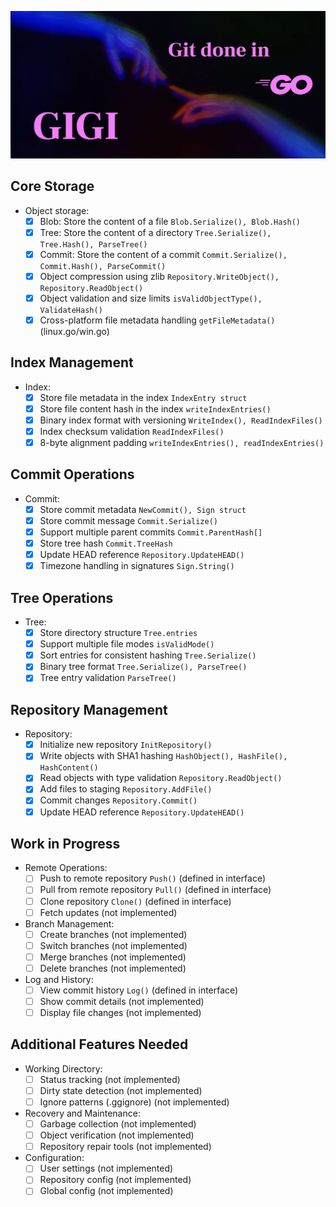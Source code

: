 ![](<banner.png>)

## Core Storage
- Object storage:
  - [x] Blob: Store the content of a file `Blob.Serialize(), Blob.Hash()`
  - [x] Tree: Store the content of a directory `Tree.Serialize(), Tree.Hash(), ParseTree()`
  - [x] Commit: Store the content of a commit `Commit.Serialize(), Commit.Hash(), ParseCommit()`
  - [x] Object compression using zlib `Repository.WriteObject(), Repository.ReadObject()`
  - [x] Object validation and size limits `isValidObjectType(), ValidateHash()`
  - [x] Cross-platform file metadata handling `getFileMetadata()` (linux.go/win.go)

## Index Management
- Index:
  - [x] Store file metadata in the index `IndexEntry struct`
  - [x] Store file content hash in the index `writeIndexEntries()`
  - [x] Binary index format with versioning `WriteIndex(), ReadIndexFiles()`
  - [x] Index checksum validation `ReadIndexFiles()`
  - [x] 8-byte alignment padding `writeIndexEntries(), readIndexEntries()`

## Commit Operations
- Commit:
  - [x] Store commit metadata `NewCommit(), Sign struct`
  - [x] Store commit message `Commit.Serialize()`
  - [x] Support multiple parent commits `Commit.ParentHash[]`
  - [x] Store tree hash `Commit.TreeHash`
  - [x] Update HEAD reference `Repository.UpdateHEAD()`
  - [x] Timezone handling in signatures `Sign.String()`

## Tree Operations
- Tree:
  - [x] Store directory structure `Tree.entries`
  - [x] Support multiple file modes `isValidMode()`
  - [x] Sort entries for consistent hashing `Tree.Serialize()`
  - [x] Binary tree format `Tree.Serialize(), ParseTree()`
  - [x] Tree entry validation `ParseTree()`

## Repository Management
- Repository:
  - [x] Initialize new repository `InitRepository()`
  - [x] Write objects with SHA1 hashing `HashObject(), HashFile(), HashContent()`
  - [x] Read objects with type validation `Repository.ReadObject()`
  - [x] Add files to staging `Repository.AddFile()`
  - [x] Commit changes `Repository.Commit()`
  - [x] Update HEAD reference `Repository.UpdateHEAD()`

## Work in Progress
- Remote Operations:
  - [ ] Push to remote repository `Push()` (defined in interface)
  - [ ] Pull from remote repository `Pull()` (defined in interface)
  - [ ] Clone repository `Clone()` (defined in interface)
  - [ ] Fetch updates (not implemented)
  
- Branch Management:
  - [ ] Create branches (not implemented)
  - [ ] Switch branches (not implemented)
  - [ ] Merge branches (not implemented)
  - [ ] Delete branches (not implemented)

- Log and History:
  - [ ] View commit history `Log()` (defined in interface)
  - [ ] Show commit details (not implemented)
  - [ ] Display file changes (not implemented)

## Additional Features Needed
- Working Directory:
  - [ ] Status tracking (not implemented)
  - [ ] Dirty state detection (not implemented)
  - [ ] Ignore patterns (.ggignore) (not implemented)
  
- Recovery and Maintenance:
  - [ ] Garbage collection (not implemented)
  - [ ] Object verification (not implemented)
  - [ ] Repository repair tools (not implemented)

- Configuration:
  - [ ] User settings (not implemented)
  - [ ] Repository config (not implemented)
  - [ ] Global config (not implemented)